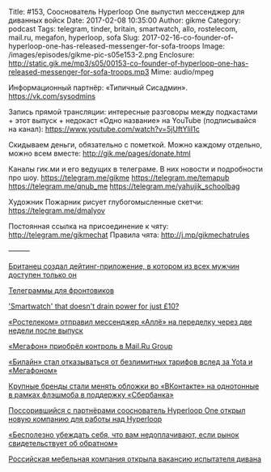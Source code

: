 Title: #153, Сооснователь Hyperloop One выпустил мессенджер для диванных войск
Date: 2017-02-08 10:35:00
Author: gikme
Category: podcast
Tags: telegram, tinder, britain, smartwatch, allo, rostelecom, mail.ru, megafon, hyperloop, sofa
Slug: 2017-02-16-co-founder-of-hyperloop-one-has-released-messenger-for-sofa-troops
Image: /images/episodes/gikme-pic-s05e153-2.png
Enclosure: http://static.gik.me/mp3/s05/00153-co-founder-of-hyperloop-one-has-released-messenger-for-sofa-troops.mp3
Mime: audio/mpeg


Информационный партнёр:
«Типичный Сисадмин».
<https://vk.com/sysodmins>

Запись прямой трансляции: интересные разговоры между подкастами + этот выпуск + недокаст «Одно название» на YouTube (подписывайся на канал):
<https://www.youtube.com/watch?v=5jUftYliI1c>

Скидываем деньги, обязательно с пометкой.
Можно каждому отдельно, можно всем вместе:
<http://gik.me/pages/donate.html>

Каналы гик.ми и его ведущих в телеграме. В них новости и подробности про шоу.
<https://telegram.me/gikme>
<https://telegram.me/temapub>
<https://telegram.me/qnub_me>
<https://telegram.me/yahujik_schoolbag>

Художник Пожарник рисует глубогомысленные скетчи:
<https://telegram.me/dmalyov>

Постоянная ссылка на присоединение к чяту: <http://telegram.me/gikmechat>
Правила чята: <http://j.mp/gikmechatrules>

———

[Британец создал дейтинг-приложение, в котором из всех мужчин доступен только он](https://tjournal.ru/40845-britanec-sozdal-deiting-prilozhenie-v-kotorom-iz-vseh-muzhchin-dostupen-tolko-on)

[Телеграммы для фронтовиков](https://t.me/esnextnews)

['Smartwatch' that doesn't drain power for just £10?](http://www.dailymail.co.uk/news/article-3339725/Shed-Simove-s-Smartwatch-apps-games-messaging-never-runs-battery-10.html)

[«Ростелеком» отправил мессенджер «Аллё» на переделку через две недели после выпуск](https://vc.ru/n/rtk-allo-restart)

[«Мегафон» приобрёл контроль в Mail.Ru Group](https://vc.ru/n/mega-mail-done)

[«Билайн» стал отказываться от безлимитных тарифов вслед за Yota и «Мегафоном»](https://vc.ru/n/beeline-nounlim)

[Крупные бренды стали менять обложки во «ВКонтакте» на однотонные в рамках флэшмоба в поддержку «Сбербанка»](https://vc.ru/p/sber-green)

[Поссорившийся с партнёрами сооснователь Hyperloop One открыл новую компанию для работы над Hyperloop](https://vc.ru/n/arrivo-hyperloop)

[«Бесполезно убеждать себя, что вам недоплачивают, если рынок свидетельствует об обратном»](https://vc.ru/p/how-to-ask-for-raise)

[Российская мебельная компания открыла вакансию испытателя дивана](https://tjournal.ru/40874-rossiiskaya-mebelnaya-kompaniya-otkrila-vakansiu-ispitatelya-divana)







